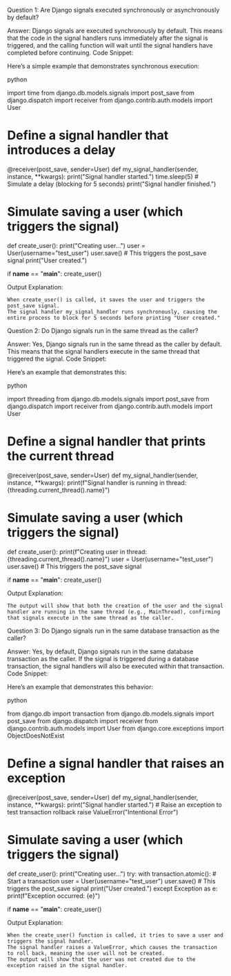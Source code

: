 Question 1: Are Django signals executed synchronously or asynchronously by default?

Answer: Django signals are executed synchronously by default. This means that the code in the signal handlers runs immediately after the signal is triggered, and the calling function will wait until the signal handlers have completed before continuing.
Code Snippet:

Here’s a simple example that demonstrates synchronous execution:

python

import time
from django.db.models.signals import post_save
from django.dispatch import receiver
from django.contrib.auth.models import User

# Define a signal handler that introduces a delay
@receiver(post_save, sender=User)
def my_signal_handler(sender, instance, **kwargs):
    print("Signal handler started.")
    time.sleep(5)  # Simulate a delay (blocking for 5 seconds)
    print("Signal handler finished.")

# Simulate saving a user (which triggers the signal)
def create_user():
    print("Creating user...")
    user = User(username="test_user")
    user.save()  # This triggers the post_save signal
    print("User created.")

if __name__ == "__main__":
    create_user()

Output Explanation:

    When create_user() is called, it saves the user and triggers the post_save signal.
    The signal handler my_signal_handler runs synchronously, causing the entire process to block for 5 seconds before printing "User created."

Question 2: Do Django signals run in the same thread as the caller?

Answer: Yes, Django signals run in the same thread as the caller by default. This means that the signal handlers execute in the same thread that triggered the signal.
Code Snippet:

Here’s an example that demonstrates this:

python

import threading
from django.db.models.signals import post_save
from django.dispatch import receiver
from django.contrib.auth.models import User

# Define a signal handler that prints the current thread
@receiver(post_save, sender=User)
def my_signal_handler(sender, instance, **kwargs):
    print(f"Signal handler is running in thread: {threading.current_thread().name}")

# Simulate saving a user (which triggers the signal)
def create_user():
    print(f"Creating user in thread: {threading.current_thread().name}")
    user = User(username="test_user")
    user.save()  # This triggers the post_save signal

if __name__ == "__main__":
    create_user()

Output Explanation:

    The output will show that both the creation of the user and the signal handler are running in the same thread (e.g., MainThread), confirming that signals execute in the same thread as the caller.

Question 3: Do Django signals run in the same database transaction as the caller?

Answer: Yes, by default, Django signals run in the same database transaction as the caller. If the signal is triggered during a database transaction, the signal handlers will also be executed within that transaction.
Code Snippet:

Here’s an example that demonstrates this behavior:

python

from django.db import transaction
from django.db.models.signals import post_save
from django.dispatch import receiver
from django.contrib.auth.models import User
from django.core.exceptions import ObjectDoesNotExist

# Define a signal handler that raises an exception
@receiver(post_save, sender=User)
def my_signal_handler(sender, instance, **kwargs):
    print("Signal handler started.")
    # Raise an exception to test transaction rollback
    raise ValueError("Intentional Error")

# Simulate saving a user (which triggers the signal)
def create_user():
    print("Creating user...")
    try:
        with transaction.atomic():  # Start a transaction
            user = User(username="test_user")
            user.save()  # This triggers the post_save signal
            print("User created.")
    except Exception as e:
        print(f"Exception occurred: {e}")

if __name__ == "__main__":
    create_user()

Output Explanation:

    When the create_user() function is called, it tries to save a user and triggers the signal handler.
    The signal handler raises a ValueError, which causes the transaction to roll back, meaning the user will not be created.
    The output will show that the user was not created due to the exception raised in the signal handler.
